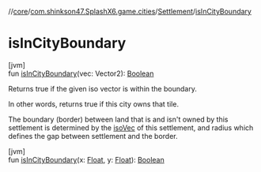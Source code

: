 //[core](../../../index.md)/[com.shinkson47.SplashX6.game.cities](../index.md)/[Settlement](index.md)/[isInCityBoundary](is-in-city-boundary.md)

# isInCityBoundary

[jvm]\
fun [isInCityBoundary](is-in-city-boundary.md)(vec: Vector2): [Boolean](https://kotlinlang.org/api/latest/jvm/stdlib/kotlin/-boolean/index.html)

Returns true if the given iso vector is within the boundary.

In other words, returns true if this city owns that tile.

The boundary (border) between land that is and isn't owned by this settlement is determined by the [isoVec](iso-vec.md) of this settlement, and radius which defines the gap between settlement and the border.

[jvm]\
fun [isInCityBoundary](is-in-city-boundary.md)(x: [Float](https://kotlinlang.org/api/latest/jvm/stdlib/kotlin/-float/index.html), y: [Float](https://kotlinlang.org/api/latest/jvm/stdlib/kotlin/-float/index.html)): [Boolean](https://kotlinlang.org/api/latest/jvm/stdlib/kotlin/-boolean/index.html)
